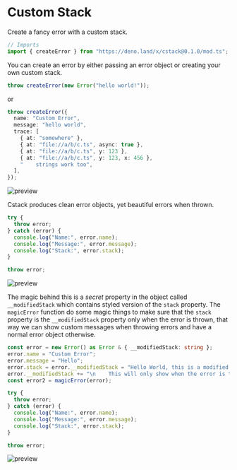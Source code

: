 # Custom Stack

Create a fancy error with a custom stack.

```ts
// Imports
import { createError } from "https://deno.land/x/cstack@0.1.0/mod.ts";
```

You can create an error by either passing an error object or creating your own
custom stack.

```ts
throw createError(new Error("hello world!"));
```

or

```ts
throw createError({
  name: "Custom Error",
  message: "hello world",
  trace: [
    { at: "somewhere" },
    { at: "file://a/b/c.ts", async: true },
    { at: "file://a/b/c.ts", y: 123 },
    { at: "file://a/b/c.ts", y: 123, x: 456 },
    "    strings work too",
  ],
});
```

![preview](https://cdn.discordapp.com/attachments/712010403302866974/818489534098309151/unknown.png)

Cstack produces clean error objects, yet beautiful errors when thrown.

```ts
try {
  throw error;
} catch (error) {
  console.log("Name:", error.name);
  console.log("Message:", error.message);
  console.log("Stack:", error.stack);
}

throw error;
```

![preview](https://cdn.discordapp.com/attachments/488504688245997578/818773081878167592/unknown.png)

The magic behind this is a *secret* property in the object called `__modifiedStack` which contains styled version of the `stack` property. The `magicError` function do some magic things to make sure that the `stack` property is the `__modifiedStack` property only when the error is thrown, that way we can show custom messages when throwing errors and have a normal error object otherwise.

```ts
const error = new Error() as Error & { __modifiedStack: string };
error.name = "Custom Error";
error.message = "Hello";
error.stack = error.__modifiedStack = "Hello World, this is a modified stack";
error.__modifiedStack += "\n    This will only show when the error is thrown!";
const error2 = magicError(error);

try {
  throw error;
} catch (error) {
  console.log("Name:", error.name);
  console.log("Message:", error.message);
  console.log("Stack:", error.stack);
}

throw error;
```

![preview](https://cdn.discordapp.com/attachments/488504688245997578/818775293782654976/unknown.png)
